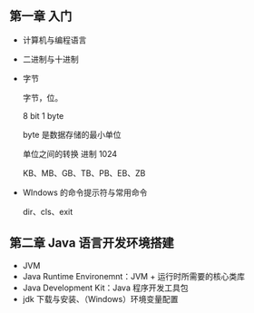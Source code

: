 ## 第一章 入门

* 计算机与编程语言

* 二进制与十进制

* 字节

  字节，位。

  8 bit 1 byte

  byte 是数据存储的最小单位

  单位之间的转换 进制 1024

  KB、MB、GB、TB、PB、EB、ZB

* WIndows 的命令提示符与常用命令

  dir、cls、exit


## 第二章 Java 语言开发环境搭建

* JVM
* Java Runtime Environemnt：JVM + 运行时所需要的核心类库
* Java Development Kit：Java 程序开发工具包
* jdk 下载与安装、（Windows）环境变量配置

  

  

  

  
